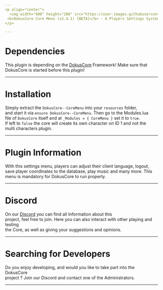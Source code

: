```yaml
---
<p align="center">
  <img width="600" height="200" src="https://user-images.githubusercontent.com/49053928/111937011-2e9b8080-8ac7-11eb-914a-a0d94380d611.gif"><br>
 <b>DokusCore Core Menu (v2.4.1) [BETA]</b> - A Players Settings System for DokusCore!.
</p>

---
```

# Dependencies
This plugin is depending on the [DokusCore](https://github.com/dokucore) Framework!
Make sure that DokusCore is started before this plugin!

---
# Installation
Simply extract the `DokusCore--CoreMenu` into your `resources` folder, <br>
and start it via `ensure DokusCore--CoreMenu`. Then go to the Modules.lua <br>
file of `DokusCore` itself and at `_Modules = { CoreMenu }` set it to `true`. <br>
If left to `false` the core will create its own character on ID 1 and not the <br>
multi characters plugin.

---
# Plugin Information
With this settings menu, players can adjust their client language, logout, <br>
save player coordinates to the database, play music and many more. This menu is
mandatory for DokusCore to run properly.

---
# Discord
On our [Discord](https://discord.io/dokuscore) you can find all Information about this<br>
project, feel free to join. Here you can also interact with other playing and testing<br>
the Core, as well as giving your suggestions and opinions.

---
# Searching for Developers
Do you enjoy developing, and would you like to take part into the DokusCore<br>
project ? Join our Discord and contact one of the Administrators.

---
